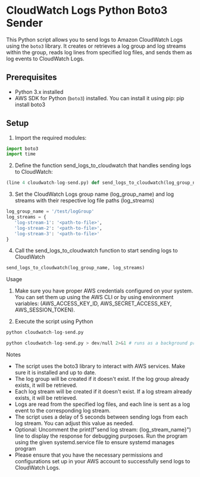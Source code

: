 # CloudWatch Logs Python Boto3 Sender

This Python script allows you to send logs to Amazon CloudWatch Logs using the `boto3` library. It creates or retrieves a log group and log streams within the group, reads log lines from specified log files, and sends them as log events to CloudWatch Logs.

## Prerequisites

- Python 3.x installed
- AWS SDK for Python (`boto3`) installed. You can install it using pip:
pip install boto3

## Setup

1. Import the required modules:
 ```python
 import boto3
 import time
``` 
2. Define the function send_logs_to_cloudwatch that handles sending logs to CloudWatch:
 ```python
(line 4 cloudwatch-log-send.py) def send_logs_to_cloudwatch(log_group_name, log_streams):
``` 
3. Set the CloudWatch Logs group name (log_group_name) and log streams with their respective log file paths (log_streams)
 ```python
log_group_name = '/test/logGroup'
log_streams = {
    'log-stream-1': '<path-to-file>',
    'log-stream-2': '<path-to-file>',
    'log-stream-3': '<path-to-file>'
}
``` 
4. Call the send_logs_to_cloudwatch function to start sending logs to CloudWatch
 ```python
send_logs_to_cloudwatch(log_group_name, log_streams)
```

Usage
1. Make sure you have proper AWS credentials configured on your system. You can set them up using the AWS CLI or by using environment variables:
   (AWS_ACCESS_KEY_ID, AWS_SECRET_ACCESS_KEY, AWS_SESSION_TOKEN).

2. Execute the script using Python
```python
python cloudwatch-log-send.py

python cloudwatch-log-send.py > dev/null 2>&1 # runs as a background process
```
Notes
* The script uses the boto3 library to interact with AWS services. Make sure it is installed and up to date.
* The log group will be created if it doesn't exist. If the log group already exists, it will be retrieved.
* Each log stream will be created if it doesn't exist. If a log stream already exists, it will be retrieved.
* Logs are read from the specified log files, and each line is sent as a log event to the corresponding log stream.
* The script uses a delay of 5 seconds between sending logs from each log stream. You can adjust this value as needed.
* Optional: Uncomment the print(f"send log stream: {log_stream_name}") line to display the response for debugging purposes. Run the program using the given systemd.service file to ensure systemd manages program
* Please ensure that you have the necessary permissions and configurations set up in your AWS account to successfully send logs to CloudWatch Logs.
